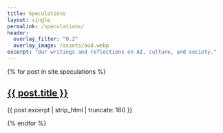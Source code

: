 ```yaml
---
title: Speculations
layout: single
permalink: /speculations/
header:
  overlay_filter: "0.2"
  overlay_image: /assets/aud.webp
excerpt: "Our writings and reflections on AI, culture, and society."
---
```


{% for post in site.speculations %}
  <h2><a href="{{ post.url }}">{{ post.title }}</a></h2>
  <p>{{ post.excerpt | strip_html | truncate: 160 }}</p>
{% endfor %}